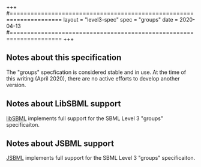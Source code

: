 +++
#=====================================================================
layout = "level3-spec"
spec   = "groups"
date   = 2020-04-13
#=====================================================================
+++

## Notes about this specification

The "groups" specfication is considered stable and in use.  At the time of this writing (April 2020), there are no active efforts to develop another version.


## Notes about LibSBML support

[libSBML](/software/libSBML) implements full support for the SBML Level&nbsp;3 "groups" specificaiton.


## Notes about JSBML support

[JSBML](/software/JSBML) implements full support for the SBML Level&nbsp;3 "groups" specificaiton.
